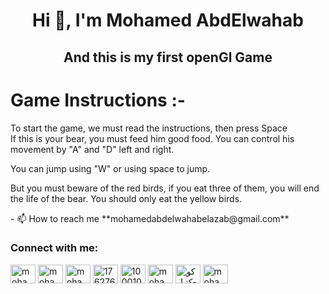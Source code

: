 <h1 align="center">Hi 👋, I'm Mohamed AbdElwahab</h1>
<h2 align="center">And this is my first openGl Game</h2>
<h1> Game Instructions :-</h1>
<p> To start the game, we must read the instructions, then press Space <br> If this is your bear, you must feed him good food. You can control his movement by "A" and "D" left and right.<br></p>
<p>You can jump using "W" or using space to jump.</p>
<p>But you must beware of the <span class="red">red</span> birds, if you eat three of them, you will end the life of the bear. You should only eat the<span class=" yellow"> yellow</span> birds.</p>
<p></p>
- 📫 How to reach me **mohamedabdelwahabelazab@gmail.com**

<h3 align="left">Connect with me:</h3>
<p align="left">
<a href="https://codepen.io/mohamed_abd-elwahab" target="blank"><img align="center" src="https://raw.githubusercontent.com/rahuldkjain/github-profile-readme-generator/master/src/images/icons/Social/codepen.svg" alt="mohamed_abd-elwahab" height="30" width="40" /></a>
<a href="https://twitter.com/mohamed_abdo321" target="_blank"><img align="center" src="https://raw.githubusercontent.com/rahuldkjain/github-profile-readme-generator/master/src/images/icons/Social/twitter.svg" alt="mohamed_abdo321" height="30" width="40" /></a>
<a href="https://linkedin.com/in/mohamed-abd-elwahab-oka-07116622" target="blank"><img align="center" src="https://raw.githubusercontent.com/rahuldkjain/github-profile-readme-generator/master/src/images/icons/Social/linked-in-alt.svg" alt="mohamed-abd-elwahab-oka-07116622" height="30" width="40" /></a>
<a href="https://stackoverflow.com/users/17627690" target="blank"><img align="center" src="https://raw.githubusercontent.com/rahuldkjain/github-profile-readme-generator/master/src/images/icons/Social/stack-overflow.svg" alt="17627690" height="30" width="40" /></a>
<a href="https://fb.com/100010158949494" target="blank"><img align="center" src="https://raw.githubusercontent.com/rahuldkjain/github-profile-readme-generator/master/src/images/icons/Social/facebook.svg" alt="100010158949494" height="30" width="40" /></a>
<a href="https://instagram.com/mohamed abdelwahab" target="blank"><img align="center" src="https://raw.githubusercontent.com/rahuldkjain/github-profile-readme-generator/master/src/images/icons/Social/instagram.svg" alt="mohamed abdelwahab" height="30" width="40" /></a>
<a href="https://www.youtube.com/c/كوكتيل-kokteal" target="blank"><img align="center" src="https://raw.githubusercontent.com/rahuldkjain/github-profile-readme-generator/master/src/images/icons/Social/youtube.svg" alt="كوكتيل-kokteal" height="30" width="40" /></a>
<a href="https://codeforces.com/profile/mohamed_abdelwahab_oka" target="blank"><img align="center" src="https://raw.githubusercontent.com/rahuldkjain/github-profile-readme-generator/master/src/images/icons/Social/codeforces.svg" alt="mohamed_abdelwahab_oka" height="30" width="40" /></a>
</p>




